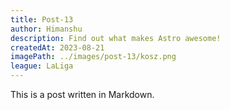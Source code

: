 ```yaml
---
title: Post-13
author: Himanshu
description: Find out what makes Astro awesome!
createdAt: 2023-08-21
imagePath: ../images/post-13/kosz.png
league: LaLiga
---
```


This is a post written in Markdown.
